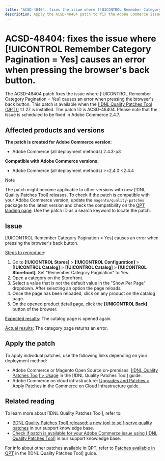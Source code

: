 ```yaml
---
title: "ACSD-48404: fixes the issue where [!UICONTROL Remember Category Pagination = Yes] causes an error when pressing the browser's back button."
description: Apply the ACSD-48404 patch to fix the Adobe Commerce issue where [!UICONTROL Remember Category Pagination = Yes] causes an error when pressing the browser's back button.
---
```


# ACSD-48404: fixes the issue where [!UICONTROL Remember Category Pagination = Yes] causes an error when pressing the browser's back button.

The ACSD-48404 patch fixes the issue where [!UICONTROL Remember Category Pagination = Yes] causes an error when pressing the browser's back button. This patch is available when the [[!DNL Quality Patches Tool (QPT)]](/help/announcements/adobe-commerce-announcements/magento-quality-patches-released-new-tool-to-self-serve-quality-patches.md) 1.1.27 is installed. The patch ID is ACSD-48404. Please note that the issue is scheduled to be fixed in Adobe Commerce 2.4.7.

## Affected products and versions

**The patch is created for Adobe Commerce version:**

* Adobe Commerce (all deployment methods) 2.4.3-p3

**Compatible with Adobe Commerce versions:**

* Adobe Commerce (all deployment methods) >=2.4.0 <2.4.4

>[!NOTE]
>
>The patch might become applicable to other versions with new [!DNL Quality Patches Tool] releases. To check if the patch is compatible with your Adobe Commerce version, update the `magento/quality-patches` package to the latest version and check the compatibility on the [QPT landing page](https://experienceleague.adobe.com/tools/commerce-quality-patches/index.html). Use the patch ID as a search keyword to locate the patch.

## Issue

[!UICONTROL Remember Category Pagination = Yes] causes an error when pressing the browser's back button.


<u>Steps to reproduce</u>:

1. Go to **[!UICONTROL Stores]** > **[!UICONTROL Configuration]** > **[!UICONTROL Catalog]** > **[!UICONTROL Catalog]** > **[!UICONTROL Storefront]**. Set "Remember Category Pagination" to Yes.
1. Open a category on the Storefront.
1. Select a value that is not the default value in the "Show Per Page" dropdown. After selecting an option the page reloads.
1. Once the page has been reloaded, click on any product on the catalog page.
1. On the opened product detail page, click the **[UNICONTROL Back]** button of the browser.

<u>Expected results</u>:
The catalog page is opened again.

<u>Actual results</u>:
The category page returns an error.

## Apply the patch

To apply individual patches, use the following links depending on your deployment method:

* Adobe Commerce or Magento Open Source on-premises: [[!DNL Quality Patches Tool] > Usage](https://experienceleague.adobe.com/docs/commerce-operations/tools/quality-patches-tool/usage.html) in the [!DNL Quality Patches Tool] guide.
* Adobe Commerce on cloud infrastructure: [Upgrades and Patches > Apply Patches](https://experienceleague.adobe.com/docs/commerce-cloud-service/user-guide/develop/upgrade/apply-patches.html) in the Commerce on Cloud Infrastructure guide.


## Related reading

To learn more about [!DNL Quality Patches Tool], refer to:

* [[!DNL Quality Patches Tool] released: a new tool to self-serve quality patches](/help/announcements/adobe-commerce-announcements/magento-quality-patches-released-new-tool-to-self-serve-quality-patches.md) in our support knowledge base.
* [Check if patch is available for your Adobe Commerce issue using [!DNL Quality Patches Tool]](/help/support-tools/patches-available-in-qpt-tool/check-patch-for-magento-issue-with-magento-quality-patches.md) in our support knowledge base.

For info about other patches available in QPT, refer to [Patches available in QPT](https://experienceleague.adobe.com/tools/commerce-quality-patches/index.html) in the [!DNL Quality Patches Tool] guide.